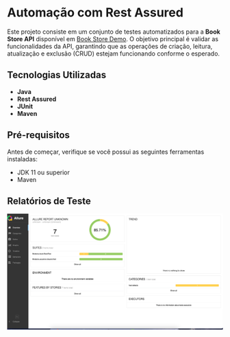 # Automação com Rest Assured

Este projeto consiste em um conjunto de testes automatizados para a **Book Store API** disponível em [Book Store Demo](https://bookstore.demoqa.com/swagger/#/). O objetivo principal é validar as funcionalidades da API, garantindo que as operações de criação, leitura, atualização e exclusão (CRUD) estejam funcionando conforme o esperado.

## Tecnologias Utilizadas

- **Java**
- **Rest Assured**
- **JUnit**
- **Maven**

## Pré-requisitos

Antes de começar, verifique se você possui as seguintes ferramentas instaladas:

- JDK 11 ou superior
- Maven

## Relatórios de Teste
![Relatorio de teste ](https://github.com/dionismoreirapro/AutomacaoAPI/blob/main/relatorioTeste.png)
